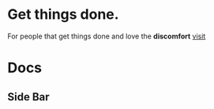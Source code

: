 # Get things done. 
For people that get things done and love the **discomfort**
[visit](https://parzivalcen.github.io/TodoAppModular/)

# Docs
## Side Bar
